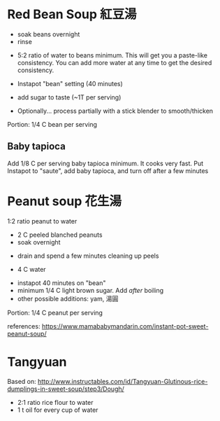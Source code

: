 
# Red Bean Soup 紅豆湯

  - soak beans overnight
  - rinse
  + 5:2 ratio of water to beans minimum. This will get you a paste-like consistency. You can add more water at any time to get the desired consistency.
  - Instapot "bean" setting (40 minutes)
  + add sugar to taste (~1T per serving)
  - Optionally... process partially with a stick blender to smooth/thicken

Portion: 1/4 C bean per serving

## Baby tapioca

Add 1/8 C per serving baby tapioca minimum. It cooks very fast. Put Instapot to "saute", add baby tapioca, and turn off after a few minutes

# Peanut soup 花生湯

1:2 ratio peanut to water

+ 2 C peeled blanched peanuts
+ soak overnight
- drain and spend a few minutes cleaning up peels
+ 4 C water
- instapot 40 minutes on "bean"
- minimum 1/4 C light brown sugar. Add _after_ boiling
- other possible additions: yam, 湯圓

Portion: 1/4 C peanut per serving

references: https://www.mamababymandarin.com/instant-pot-sweet-peanut-soup/

# Tangyuan

Based on: http://www.instructables.com/id/Tangyuan-Glutinous-rice-dumplings-in-sweet-soup/step3/Dough/

  + 2:1 ratio rice flour to water
  + 1 t oil for every cup of water

